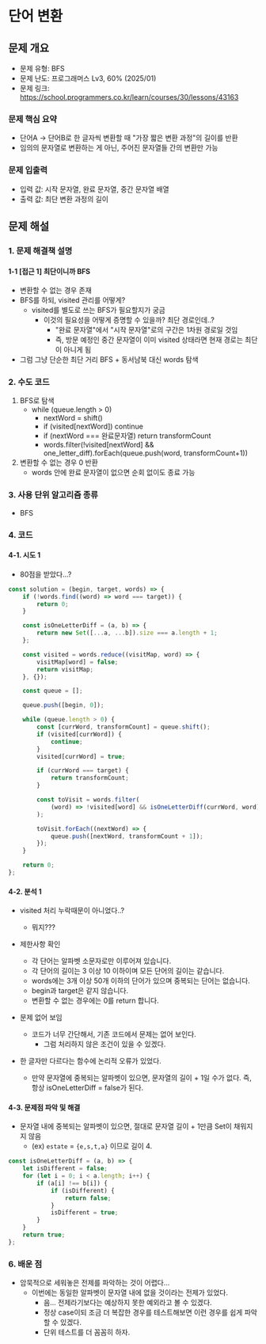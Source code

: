 # 단어 변환

## 문제 개요

-   문제 유형: BFS
-   문제 난도: 프로그래머스 Lv3, 60% (2025/01)
-   문제 링크: https://school.programmers.co.kr/learn/courses/30/lessons/43163

### 문제 핵심 요약

-   단어A -> 단어B로 한 글자씩 변환할 때 "가장 짧은 변환 과정"의 길이를 반환
-   임의의 문자열로 변환하는 게 아닌, 주어진 문자열들 간의 변환만 가능

### 문제 입출력

-   입력 값: 시작 문자열, 완료 문자열, 중간 문자열 배열
-   출력 값: 최단 변환 과정의 길이

## 문제 해설

### 1. 문제 해결책 설명

#### 1-1 [접근 1] 최단이니까 BFS

-   변환할 수 없는 경우 존재
-   BFS를 하되, visited 관리를 어떻게?
    -   visited를 별도로 쓰는 BFS가 필요할지가 궁금
        -   이것의 필요성을 어떻게 증명할 수 있을까? 최단 경로인데..?
            -   "완료 문자열"에서 "시작 문자열"로의 구간은 1차원 경로일 것임
            -   즉, 방문 예정인 중간 문자열이 이미 visited 상태라면 현재 경로는 최단이 아니게 됨
-   그럼 그냥 단순한 최단 거리 BFS + 동서남북 대신 words 탐색

### 2. 수도 코드

1. BFS로 탐색
    - while (queue.length > 0)
        - nextWord = shift()
        - if (visited[nextWord]) continue
        - if (nextWord === 완료문자열) return transformCount
        - words.filter(!visited[nextWord] && one_letter_diff).forEach(queue.push(word, transformCount+1))
2. 변환할 수 없는 경우 0 반환
    - words 안에 완료 문자열이 없으면 순회 없이도 종료 가능

### 3. 사용 단위 알고리즘 종류

-   BFS

### 4. 코드

#### 4-1. 시도 1

-   80점을 받았다...?

```js
const solution = (begin, target, words) => {
    if (!words.find((word) => word === target)) {
        return 0;
    }

    const isOneLetterDiff = (a, b) => {
        return new Set([...a, ...b]).size === a.length + 1;
    };

    const visited = words.reduce((visitMap, word) => {
        visitMap[word] = false;
        return visitMap;
    }, {});

    const queue = [];

    queue.push([begin, 0]);

    while (queue.length > 0) {
        const [currWord, transformCount] = queue.shift();
        if (visited[currWord]) {
            continue;
        }
        visited[currWord] = true;

        if (currWord === target) {
            return transformCount;
        }

        const toVisit = words.filter(
            (word) => !visited[word] && isOneLetterDiff(currWord, word)
        );

        toVisit.forEach((nextWord) => {
            queue.push([nextWord, transformCount + 1]);
        });
    }

    return 0;
};
```

#### 4-2. 분석 1

-   visited 처리 누락때문이 아니었다..?

    -   뭐지???

-   제한사항 확인

    -   각 단어는 알파벳 소문자로만 이루어져 있습니다.
    -   각 단어의 길이는 3 이상 10 이하이며 모든 단어의 길이는 같습니다.
    -   words에는 3개 이상 50개 이하의 단어가 있으며 중복되는 단어는 없습니다.
    -   begin과 target은 같지 않습니다.
    -   변환할 수 없는 경우에는 0를 return 합니다.

-   문제 없어 보임

    -   코드가 너무 간단해서, 기존 코드에서 문제는 없어 보인다.
        -   그럼 처리하지 않은 조건이 있을 수 있겠다.

-   한 글자만 다르다는 함수에 논리적 오류가 있었다.
    -   만약 문자열에 중복되는 알파벳이 있으면, 문자열의 길이 + 1일 수가 없다. 즉, 항상 isOneLetterDiff = false가 된다.

#### 4-3. 문제점 파악 및 해결

-   문자열 내에 중복되는 알파벳이 있으면, 절대로 문자열 길이 + 1만큼 Set이 채워지지 않음
    -   (ex) `estate` = `{e,s,t,a}` 이므로 길이 4.

```js
const isOneLetterDiff = (a, b) => {
    let isDifferent = false;
    for (let i = 0; i < a.length; i++) {
        if (a[i] !== b[i]) {
            if (isDifferent) {
                return false;
            }
            isDifferent = true;
        }
    }
    return true;
};
```

### 6. 배운 점

-   암묵적으로 세워놓은 전제를 파악하는 것이 어렵다...
    -   이번에는 동일한 알파벳이 문자열 내에 없을 것이라는 전제가 있었다.
        -   음... 전제라기보다는 예상하지 못한 예외라고 볼 수 있겠다.
        -   정상 case이되 조금 더 복잡한 경우를 테스트해보면 이런 경우를 쉽게 파악할 수 있겠다.
        -   단위 테스트를 더 꼼꼼히 하자.
